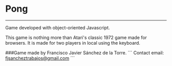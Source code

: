 # Pong
----------------------------------------------
Game developed with object-oriented Javascript.

This game is nothing more than Atari's classic 1972 game made for browsers. It is made for two players in local using the keyboard.

###Game made by Francisco Javier Sánchez de la Torre.
´´´
Contact email: fjsancheztrabajos@gmail.com
´´´